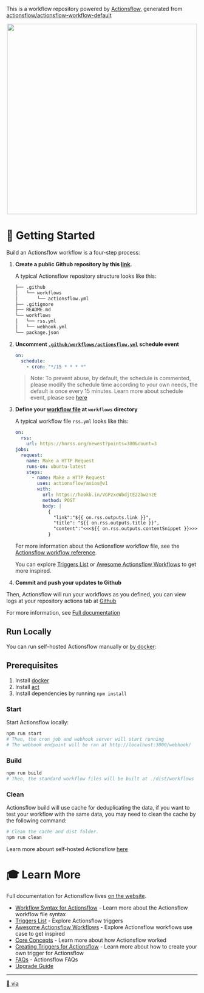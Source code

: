 
This is a workflow repository powered by [Actionsflow](https://github.com/actionsflow/actionsflow), generated from [actionsflow/actionsflow-workflow-default](https://github.com/actionsflow/actionsflow-workflow-default)

<center>
  <a href="https://github.com/actionsflow/actionsflow">
    <img
      width="500"
      height="500"
      src="https://github.com/yyolk/actionsflow/assets/134478/bd8b5f47-cade-4b7b-9d4a-9a3bfeb76637"
    >
  </a>
</center>


# 🏁 Getting Started <a name = "getting_started"></a>

Build an Actionsflow workflow is a four-step process:

1. **Create a public Github repository by this [link](https://github.com/actionsflow/actionsflow-workflow-default/generate).**

   A typical Actionsflow repository structure looks like this:

   ```sh
   ├── .github
   │   └── workflows
   │       └── actionsflow.yml
   ├── .gitignore
   ├── README.md
   └── workflows
   │   └── rss.yml
   │   └── webhook.yml
   └── package.json
   ```

1. **Uncomment [`.github/workflows/actionsflow.yml`](/.github/workflows/actionsflow.yml) schedule event**

    ```yml
    on:
      schedule:
        - cron: "*/15 * * * *"
    ```
    > Note: To prevent abuse, by default, the schedule is commented, please modify the schedule time according to your own needs, the default is once every 15 minutes. Learn more about schedule event, please see [here](https://docs.github.com/en/actions/reference/events-that-trigger-workflows#schedule)

1. **Define your [workflow file](https://actionsflow.github.io/docs/workflow/) at `workflows` directory**

   A typical workflow file `rss.yml` looks like this:

   ```yaml
   on:
     rss:
       url: https://hnrss.org/newest?points=300&count=3
   jobs:
     request:
       name: Make a HTTP Request
       runs-on: ubuntu-latest
       steps:
         - name: Make a HTTP Request
           uses: actionsflow/axios@v1
           with:
             url: https://hookb.in/VGPzxoWbdjtE22bwznzE
             method: POST
             body: |
               {
                 "link":"${{ on.rss.outputs.link }}", 
                 "title": "${{ on.rss.outputs.title }}",
                 "content":"<<<${{ on.rss.outputs.contentSnippet }}>>>"
               }
   ```

   For more information about the Actionsflow workflow file, see the
   [Actionsflow workflow reference](https://actionsflow.github.io/docs/workflow/).

   You can explore [Triggers List](https://actionsflow.github.io/docs/triggers/) or [Awesome Actionsflow Workflows](https://github.com/actionsflow/awesome-actionsflow) to get more inspired.

1. **Commit and push your updates to Github**

Then, Actionsflow will run your workflows as you defined, you can view logs at your repository actions tab at [Github](https://github.com)

For more information, see [Full documentation](https://actionsflow.github.io/docs/)

## Run Locally

You can run self-hosted Actionsflow manually or [by docker](https://actionsflow.github.io/docs/self-hosted/#docker): 

## Prerequisites

1. Install [docker](https://docs.docker.com/get-docker/)
1. Install [act](https://github.com/nektos/act)
1. Install dependencies by running `npm install`

### Start

Start Actionsflow locally:

```bash
npm run start
# Then, the cron job and webhook server will start running
# The webhook endpoint will be ran at http://localhost:3000/webhook/
```

### Build

```bash
npm run build
# Then, the standard workflow files will be built at ./dist/workflows
```

### Clean

Actionsflow build will use cache for deduplicating the data, if you want to test your workflow with the same data, you may need to clean the cache by the following command:

```bash
# Clean the cache and dist folder.
npm run clean
```

Learn more abount self-hosted Actionsflow [here](https://actionsflow.github.io/docs/self-hosted)


# 🎓 Learn More <a name="reference"></a>

Full documentation for Actionsflow lives [on the website](https://actionsflow.github.io/docs/).

- [Workflow Syntax for Actionsflow](https://actionsflow.github.io/docs/workflow/) - Learn more about the Actionsflow workflow file syntax
- [Triggers List](https://actionsflow.github.io/docs/triggers/) - Explore Actionsflow triggers
- [Awesome Actionsflow Workflows](https://github.com/actionsflow/awesome-actionsflow) - Explore Actionsflow workflows use case to get inspired
- [Core Concepts](https://actionsflow.github.io/docs/concepts/) - Learn more about how Actionsflow worked
- [Creating Triggers for Actionsflow](https://actionsflow.github.io/docs/creating-triggers/) - Learn more about how to create your own trigger for Actionsflow
- [FAQs](https://actionsflow.github.io/docs/faqs/) - Actionsflow FAQs
- [Upgrade Guide](https://actionsflow.github.io/docs/upgrade/)

* * *

[👻 via](https://github.com/actionsflow/actionsflow/blob/06edc408e8c2d1b0f8de296c2fda759b7027c4e3/docs/assets/logo.svg)
